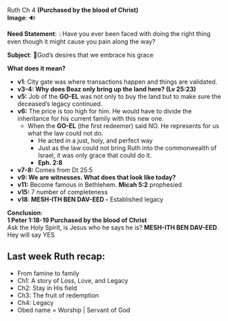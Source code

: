 Ruth Ch 4 **(Purchased by the blood of Christ)**  
**Image**:  🔊 

**Need Statement**: 💡Have you ever been faced with doing the right thing even though it might cause you pain along the way?

**Subject**: 🤖God’s desires that we embrace his grace

**What does it mean?**

* **v1**: City gate was where transactions happen and things are validated.   
* **v3-4: Why does Boaz only bring up the land here? (Lv 25:23)**  
* **v5:** Job of the **GO-EL** was not only to buy the land but to make sure the deceased’s legacy continued.   
* **v6:** The price is too high for him. He would have to divide the inheritance for his current family with this new one.  
  * When the **GO-EL** (the first redeemer) said NO.  He represents for us what the law could not do.  
    * He acted in a just, holy, and perfect way  
    * Just as the law could not bring Ruth into the commonwealth of Israel, it was only grace that could do it.  
    * **Eph. 2:8**  
* **v7-8:** Comes from Dt 25:5  
* **v9: We are witnesses. What does that look like today?**  
* **v11:** Become famous in Bethlehem. **Micah 5:2** prophesied  
* **v15:** 7 number of completeness   
* **v18**: **MESH-ITH BEN DAV-EED \-** Established legacy

**Conclusion**:  
**1 Peter 1:18-19 Purchased by the blood of Christ**  
Ask the Holy Spirit, is Jesus who he says he is? **MESH-ITH BEN DAV-EED**. Hey will say YES

## **Last week Ruth recap:**

* From famine to family   
* Ch1: A story of Loss, Love, and Legacy  
* Ch2: Stay in His field  
* Ch3: The fruit of redemption  
* Ch4: Legacy  
* Obed name \= Worship | Servant  of God  
    
    
  